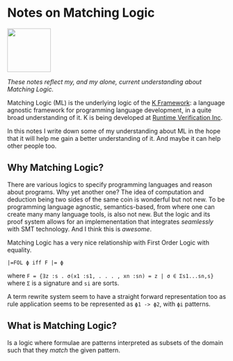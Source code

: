 # Notes on Matching Logic
<img src="https://cdn.pixabay.com/photo/2017/06/16/07/26/under-construction-2408059_960_720.png" width="100">

_These notes reflect my, and my alone, current understanding about Matching Logic._

Matching Logic (ML) is the underlying logic of the [K Framework](https://github.com/runtimeverification/k): a language agnostic framework for programming language development, in a quite broad understanding of it. K is being developed at [Runtime Verification Inc](http://runtimeverification.com).

In this notes I write down some of my understanding about ML in the hope that it will help me gain a better understanding of it. And maybe it can help other people too.

## Why Matching Logic?

There are various logics to specify programming languages and reason about programs. Why yet another one? The idea of computation and deduction being two sides of the same coin is wonderful but not new. To be programming language agnostic, semantics-based, from where one can create many many language tools, is also not new. But the logic and its proof system allows for an implemenentation that integrates _seamlessly_ with SMT technology. And I think this is _awesome_.

Matching Logic has a very nice relationship with First Order Logic with equality. 
```
|=FOL ϕ iff F |= ϕ
```
where `F = {∃z :s . σ(x1 :s1, . . . , xn :sn) = z | σ ∈ Σs1...sn,s} ` where `Σ` is a signature and `si` are sorts.

A term rewrite system seem to have a straight forward representation too as rule application seems to be represented as `ϕ1 -> ϕ2`, with `ϕi` patterns.

## What is Matching Logic?

Is a logic where formulae are patterns interpreted as subsets of the domain such that they _match_ the given pattern. 
